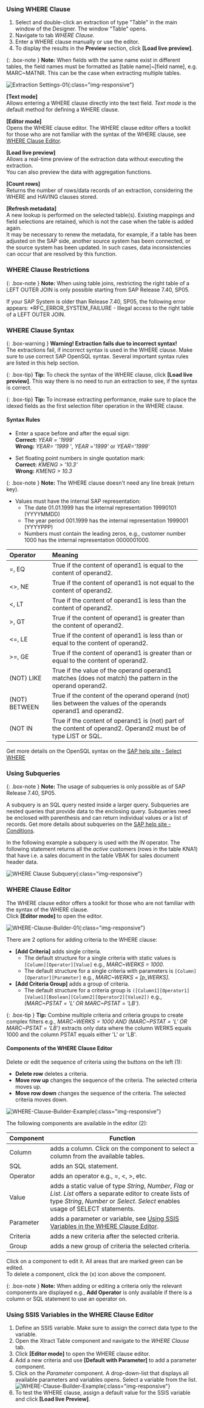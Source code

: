 
### Using WHERE Clause 

1. Select and double-click an extraction of type "Table" in the main window of the Designer.
The window "Table" opens.
2. Navigate to tab *WHERE Clause*.
3. Enter a WHERE clause manually or use the editor.
4. To display the results in the **Preview** section, click **[Load live preview]**.

{: .box-note }
**Note:** When fields with the same name exist in different tables, the field names must be formatted as [table name]~[field name], e.g. MARC~MATNR. This can be the case when extracting multiple tables.

![Extraction Settings-01](/img/content/xis/Table-Extraction-Where-Clause.png){:class="img-responsive"}

**[Text mode]** <br>
Allows entering a WHERE clause directly into the text field. *Text mode* is the default method for defining a WHERE clause.

**[Editor mode]** <br>
Opens the WHERE clause editor. The WHERE clause editor offers a toolkit for those who are not familiar with the syntax of the WHERE clause, see [WHERE Clause Editor](#where-clause-editor).

**[Load live preview]** <br>
Allows a real-time preview of the extraction data without executing the extraction. <br>
You can also preview the data with aggregation functions. 
 
**[Count rows]** <br>
Returns the number of rows/data records of an extraction, considering the WHERE and HAVING clauses stored. 

**[Refresh metadata]** <br>
A new lookup is performed on the selected table(s). Existing mappings and field selections are retained, which is not the case when the table is added again. <br>
It may be necessary to renew the metadata, for example, if a table has been adjusted on the SAP side, another source system has been connected, or the source system has been updated. 
In such cases, data inconsistencies can occur that are resolved by this function.   


### WHERE Clause Restrictions

{: .box-note }
**Note:** 
When using table joins, restricting the right table of a LEFT OUTER JOIN is only possible starting from SAP Release 7.40, SP05. <br>

If your SAP System is older than Release 7.40, SP05, the following error appears:
*RFC_ERROR_SYSTEM_FAILURE - Illegal access to the right table of a LEFT OUTER JOIN.

### WHERE Clause Syntax 

{: .box-warning }
**Warning! Extraction fails due to incorrect syntax!** <br>
The extractions fail, if incorrect syntax is used in the WHERE clause. Make sure to use correct SAP OpenSQL syntax. Several important syntax rules are listed in this help section.

{: .box-tip}
**Tip:** To check the syntax of the WHERE clause, click **[Load live preview]**. This way there is no need to run an extraction to see, if the syntax is correct.

{: .box-tip}
**Tip:** To increase extracting performance, make sure to place the idexed fields as the first selection filter operation in the WHERE clause.


#### Syntax Rules
- Enter a space before and after the equal sign:<br>
 **Correct:** *YEAR = '1999'* <br>
 **Wrong:** *YEAR= '1999 '*, *YEAR ='1999'* or *YEAR='1999'*

- Set floating point numbers in single quotation mark: <br>
**Correct:** *KMENG > '10.3'* <br>
**Wrong:** *KMENG > 10.3*

{: .box-note }
**Note:** The WHERE clause doesn't need any line break (return key).

- Values must have the internal SAP representation:<br>
  - The date 01.01.1999 has the internal representation 19990101 (YYYYMMDD) 
  - The year period 001.1999 has the internal representation 1999001 (YYYYPPP)
  - Numbers must contain the leading zeros, e.g., customer number 1000 has the internal representation 0000001000.
  
| Operator   |      Meaning      |  
|:---------|:------------- |
|=, EQ |  True if the content of operand1 is equal to the content of operand2.|
|<>, NE | True if the content of operand1 is not equal to the content of operand2.|
| <, LT | True if the content of operand1 is less than the content of operand2.|
|>, GT |  True if the content of operand1 is greater than the content of operand2.|
|<=, LE | True if the content of operand1 is less than or equal to the content of operand2.|
|>=, GE |  True if the content of operand1 is greater than or equal to the content of operand2.|
| (NOT) LIKE | True if the value of the operand operand1 matches (does not match) the pattern in the operand operand2.|
| (NOT) BETWEEN | True if the content of the operand operand (not) lies between the values of the operands operand1 and operand2. |
| (NOT IN | True if the content of operand1 is (not) part of the content of operand2. Operand2 must be of type LIST or SQL.|

Get more details on the OpenSQL syntax on the [SAP help site - Select WHERE](https://help.sap.com/doc/abapdocu_752_index_htm/7.52/en-US/abapwhere.htm?file=abapwhere.htm) 


### Using Subqueries

{: .box-note }
**Note:** The usage of subqueries is only possible as of SAP Release 7.40, SP05.


A subquery is an SQL query nested inside a larger query. 
Subqueries are nested queries that provide data to the enclosing query. Subqueries need be enclosed with parenthesis and can return individual values or a list of records.
Get more details about subqueries on the [SAP help site - Conditions](https://help.sap.com/doc/abapdocu_752_index_htm/7.52/en-US/abenwhere_logexp_in_subquery.htm).

In the following example a subquery is used with the *IN* operator. 
The following statement returns all the *active* customers (rows in the table KNA1) that have i.e. a sales document in the table VBAK for sales document header data.

![WHERE Clause Subquery](/img/content/xis/table_where_sub-select.png){:class="img-responsive"}


### WHERE Clause Editor

The WHERE clause editor offers a toolkit for those who are not familiar with the syntax of the WHERE clause.<br>
Click **[Editor mode]** to open the editor. 

![WHERE-Clause-Builder-01](/img/content/xis/where-clause-builder.png){:class="img-responsive"}

There are 2 options for adding criteria to the WHERE clause:
- **[Add Criteria]** adds single criteria. <br>
	- The default structure for a single criteria with static values is `[Column][Operator][Value]` e.g., *MARC~WERKS = 1000*.
	- The default structure for a single criteria with parameters is `[Column][Operator][Parameter]` e.g., *MARC~WERKS = [p_WERKS]*.
- **[Add Criteria Group]** adds a group of criteria.
	- The default structure for a criteria group is `([Column1][Operator1][Value1][Boolean][Column2][Operator2][Value2])` e.g., *(MARC~PSTAT = 'L' OR MARC~PSTAT = 'LB')*.

{: .box-tip }
**Tip:** Combine multiple criteria and criteria groups to create complex filters e.g., 
*MARC~WERKS = 1000 AND (MARC~PSTAT = 'L' OR MARC~PSTAT = 'LB')* extracts only data where the column WERKS equals 1000 and the column PSTAT equals either 'L' or 'LB'.

#### Components of the WHERE Clause Editor

Delete or edit the sequence of criteria using the buttons on the left (1):
- **Delete row** deletes a criteria.
- **Move row up** changes the sequence of the criteria. The selected criteria moves up.
- **Move row down** changes the sequence of the criteria. The selected criteria moves down.

![WHERE-Clause-Builder-Example](/img/content/xis/where-clause-builder-2.png){:class="img-responsive"}

The following components are available in the editor (2):

| Component   | Function          | 
| ------------- |-------------| 
| Column    | adds a column. Click on the component to select a column from the available tables. | 
| SQL       |  adds an SQL statement.      |  
| Operator  | adds an operator e.g., =, <, >, etc. |  
| Value | adds a static value of type *String*, *Number*, *Flag* or *List*. *List* offers a separate editor to create lists of type *String*, *Number* or *Select*. *Select* enables usage of SELECT statements. |
| Parameter | adds a parameter or variable, see [Using SSIS Variables in the WHERE Clause Editor](#using-ssis-variables-in-the-where-clause-editor).|
| Criteria | adds a new criteria after the selected criteria. |
| Group | adds a new group of criteria the selected criteria. | 

Click on a component to edit it. All areas that are marked green can be edited.<br>
To delete a component, click the (x) icon above the component.<br>

{: .box-note }
**Note:** When adding or editing a criteria only the relevant components are displayed e.g., **Add Operator** is only available if there is a column or SQL statement to use an operator on.

### Using SSIS Variables in the WHERE Clause Editor

1. Define an SSIS variable. Make sure to assign the correct data type to the variable.
2. Open the Xtract Table component and navigate to the *WHERE Clause* tab.
3. Click **[Editor mode]** to open the WHERE clause editor.
4. Add a new criteria and use **[Default with Parameter]** to add a parameter component.
5. Click on the *Parameter* component. A drop-down-list that displays all available parameters and variables opens. 
Select a variable from the list.
![WHERE-Clause-Builder-Example](/img/content/where-clause-param.png){:class="img-responsive"}
6. To test the WHERE clause, assign a default value for the SSIS variable and click **[Load live Preview]**.

